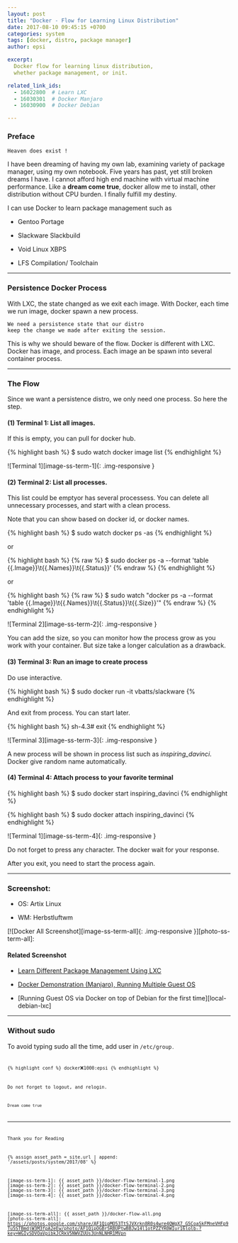 ```yaml
---
layout: post
title: "Docker - Flow for Learning Linux Distribution"
date: 2017-08-10 09:45:15 +0700
categories: system
tags: [docker, distro, package manager]
author: epsi

excerpt:
  Docker flow for learning linux distribution,
  whether package management, or init.

related_link_ids: 
  - 16022800  # Learn LXC
  - 16030301  # Docker Manjaro
  - 16030900  # Docker Debian 

---
```


### Preface

	Heaven does exist !

I have been dreaming of having my own lab,
examining variety of package manager, using my own notebook.
Five years has past, yet still broken dreams I have. 
I cannot afford high end machine with virtual machine performance.
Like a **dream come true**, docker allow me to install,
other distribution without CPU burden.
I finally fulfill my destiny.

I can use Docker to learn package management such as 

*	Gentoo Portage

*	Slackware Slackbuild

*	Void Linux XBPS

*	LFS Compilation/ Toolchain

-- -- --

### Persistence Docker Process

With LXC, the state changed as we exit each image.
With Docker, each time we run image, docker spawn a new process.

	We need a persistence state that our distro
	keep the change we made after exiting the session.

This is why we should beware of the flow.
Docker is different with LXC.
Docker has image, and process.
Each image an be spawn into several container process.

-- -- --

### The Flow

Since we want a persistence distro,
we only need one process.
So here the step.

#### (1) Terminal 1: List all images.

If this is empty, you can pull for docker hub.

{% highlight bash %}
$ sudo watch docker image list
{% endhighlight %}

![Terminal 1][image-ss-term-1]{: .img-responsive }

#### (2) Terminal 2: List all processes.

This list could be emptyor has several processess.
You can delete all unnecessary processes,
and start with a clean process.

Note that you can show based on docker id, or docker names.

{% highlight bash %}
$ sudo watch docker  ps -as
{% endhighlight %}

or

{% highlight bash %}
{% raw %}
$ sudo docker ps -a --format 'table {{.Image}}\t{{.Names}}\t{{.Status}}'
{% endraw %}
{% endhighlight %}

or

{% highlight bash %}
{% raw %}
$ sudo watch "docker ps -a --format 'table {{.Image}}\t{{.Names}}\t{{.Status}}\t{{.Size}}'"
{% endraw %}
{% endhighlight %}

![Terminal 2][image-ss-term-2]{: .img-responsive }

You can add the size, so you can monitor how the process grow
as you work with your container.
But size take a longer calculation as a drawback.

#### (3) Terminal 3: Run an image to create process

Do use interactive.

{% highlight bash %}
$ sudo docker run -it vbatts/slackware
{% endhighlight %}

And exit from process. You can start later.

{% highlight bash %}
sh-4.3# exit
{% endhighlight %}

![Terminal 3][image-ss-term-3]{: .img-responsive }

A new process will be shown in process list
such as _inspiring_davinci_. 
Docker give random name automatically.


#### (4) Terminal 4: Attach process to your favorite terminal

{% highlight bash %}
$ sudo docker start inspiring_davinci
{% endhighlight %}

{% highlight bash %}
$ sudo docker attach inspiring_davinci
{% endhighlight %}

![Terminal 1][image-ss-term-4]{: .img-responsive }

Do not forget to press any character.
The docker wait for your response.

After you exit, you need to start the process again.

-- -- --

### Screenshot:

*	OS: Artix Linux

*	WM: Herbstluftwm

[![Docker All Screenshot][image-ss-term-all]{: .img-responsive }][photo-ss-term-all]: 

#### Related Screenshot

*	[Learn Different Package Management Using LXC][local-manjaro-lxc]

*	[Docker Demonstration (Manjaro), Running Multiple Guest OS][local-manjaro-docker]

*	[Running Guest OS via Docker on top of Debian for the first time][local-debian-lxc]

-- -- --

### Without sudo

To avoid typing sudo all the time,
add user in <code>/etc/group<code>.

{% highlight conf %}
docker:x:1000:epsi
{% endhighlight %}

Do not forget to logout, and relogin.

	Dream come true

-- -- --

Thank you for Reading

[//]: <> ( -- -- -- links below -- -- -- )

{% assign asset_path = site.url | append: '/assets/posts/system/2017/08' %}

[image-ss-term-1]:    {{ asset_path }}/docker-flow-terminal-1.png
[image-ss-term-2]:    {{ asset_path }}/docker-flow-terminal-2.png
[image-ss-term-3]:    {{ asset_path }}/docker-flow-terminal-3.png
[image-ss-term-4]:    {{ asset_path }}/docker-flow-terminal-4.png

[image-ss-term-all]: {{ asset_path }}/docker-flow-all.png
[photo-ss-term-all]: https://photos.google.com/share/AF1QipMO53TtSJVXrkn8R0s4wre4QWgX7_G5CoaSkFMneVHFp9Tu5STBmdjW3M3fpA2eEw/photo/AF1QipOGBr5RBUPtwBBJw14l1otPZZYR0WIur16lolb-?key=WGIySDVOaVpibkJCRkV5NWVZUUs3UnNLNHR1MVpn

[local-manjaro-lxc]:    http://epsi-rns.github.io/system/2016/02/28/lxc-demonstration.html
[local-manjaro-docker]: http://epsi-rns.github.io/system/2016/03/03/docker-demonstration-manjaro.html
[local-debian-docker]:  http://epsi-rns.github.io/system/2016/03/09/docker-demonstration-debian.html
